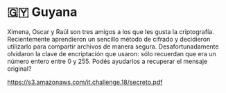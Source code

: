 # 🇬🇾 Guyana

Ximena, Oscar y Raúl son tres amigos a los que les gusta la criptografía.
Recientemente aprendieron un sencillo método de cifrado y decidieron utilizarlo para compartir archivos de manera segura. Desafortunadamente olvidaron la clave de encriptación que usaron: sólo recuerdan que era un número entero entre 0 y 255.
Podés ayudarlos a recuperar el mensaje original?

https://s3.amazonaws.com/it.challenge.18/secreto.pdf
